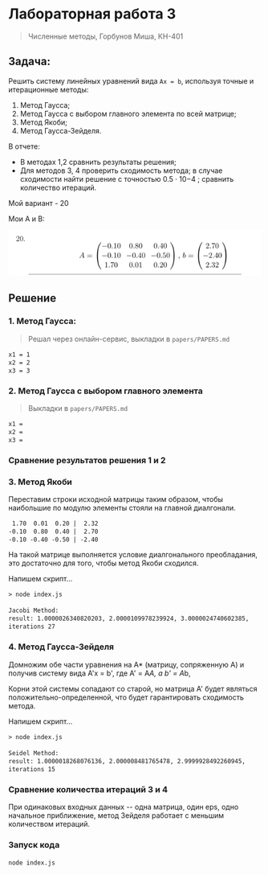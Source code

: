 # Лабораторная работа 3 

> Численные методы, Горбунов Миша, КН-401

## Задача:

Решить систему линейных уравнений вида `Ax = b`, используя точные и итерационные
методы:

1. Метод Гаусса;
2. Метод Гаусса с выбором главного элемента по всей матрице;
3. Метод Якоби;
4. Метод Гаусса-Зейделя. 
   
В отчете:
- В методах 1,2 сравнить результаты решения; 
- Для методов 3, 4 проверить сходимость метода; в случае сходимости найти решение с точностью 0.5 · 10−4 ; сравнить количество итераций.

Мой вариант - 20

Мои A и B:

![img.png](img_1.png)

## Решение

### 1. Метод Гаусса: 

> Решал через онлайн-сервис, выкладки в `papers/PAPERS.md`

```
x1 = 1
x2 = 2
x3 = 3
```

### 2. Метод Гаусса с выбором главного элемента

> Выкладки в `papers/PAPERS.md`

```
x1 = 
x2 = 
x3 = 
```

### Сравнение результатов решения 1 и 2

### 3. Метод Якоби

Переставим строки исходной матрицы таким образом, чтобы наибольшие по модулю элементы стояли на главной диалгонали.

```
 1.70  0.01  0.20 |  2.32
-0.10  0.80  0.40 |  2.70
-0.10 -0.40 -0.50 | -2.40
```

На такой матрице выполняется условие диалгонального преобладания, это достаточно для того, чтобы метод Якоби сходился.

Напишем скрипт...

```shell
> node index.js

Jacobi Method:
result: 1.0000026340820203, 2.0000109978239924, 3.0000024740602385, iterations 27
```

### 4. Метод Гаусса-Зейделя

Домножим обе части уравнения на А* (матрицу, сопряженную A) и получив систему вида A'x = b', где A' = A*A, а b' = A*b,

Корни этой системы сопадают со старой, но матрица A' будет являться положительно-определенной, что будет гарантировать сходимость метода.

Напишем скрипт...

```shell
> node index.js
 
Seidel Method:
result: 1.0000018268076136, 2.000008481765478, 2.9999928492260945, iterations 15
```

### Сравнение количества итераций 3 и 4

При одинаковых входных данных -- одна матрица, один eps, одно начальное приближение, метод Зейделя работает с меньшим количеством итераций.

### Запуск кода

`node index.js`